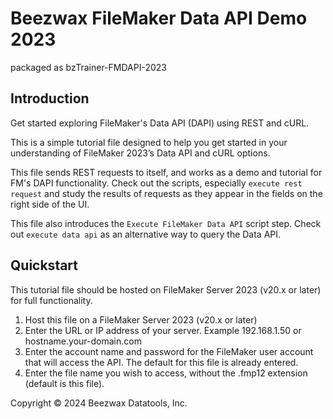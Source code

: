# Beezwax FileMaker Data API Demo 2023
packaged as bzTrainer-FMDAPI-2023

## Introduction
Get started exploring FileMaker's Data API (DAPI) using REST and cURL.

This is a simple tutorial file designed to help you get started in your understanding of FileMaker 2023’s Data API and cURL options.

This file sends REST requests to itself, and works as a demo and tutorial for FM's DAPI functionality. Check out the scripts, especially `execute rest request` and study the results of requests as they appear in the fields on the right side of the UI.

This file also introduces the `Execute FileMaker Data API` script step. Check out `execute data api` as an alternative way to query the Data API.

## Quickstart
This tutorial file should be hosted on FileMaker Server 2023 (v20.x or later) for full functionality.

1. Host this file on a FileMaker Server 2023 (v20.x or later)
2. Enter the URL or IP address of your server. Example 192.168.1.50 or hostname.your-domain.com
3. Enter the account name and password for the FileMaker user account that will access the API. The default for this file is already entered.
4. Enter the file name you wish to access, without the .fmp12 extension (default is this file).

Copyright © 2024 Beezwax Datatools, Inc.
